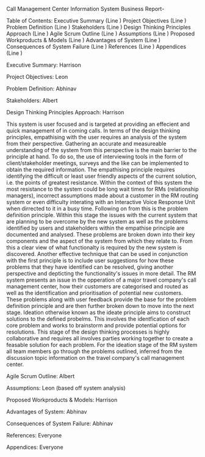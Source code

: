 Call Management Center Information System Business Report-

Table of Contents:
Executive Summary                                                            (Line )
Project Objectives                                                               (Line )
Problem Definition                                                               (Line )
Stakeholders                                                                       (Line )
Design Thinking Principles Approach                                 (Line )
Agile Scrum Outline                                                            (Line )
Assumptions                                                                       (Line )
Proposed Workproducts & Models                                     (Line )
Advantages of System                                                        (Line )
Consequences of System Failure                                       (Line )
References                                                                          (Line )
Appendices                                                                         (Line )

Executive Summary: Harrison

Project Objectives: Leon

Problem Definition: Abhinav

Stakeholders: Albert

Design Thinking Principles Approach: Harrison

This system is user focused and is targeted at providing an effecient and quick management of in coming calls. In terms of the design thinking principles, empathising with the user requires an analysis of the system from their perspective. Gathering an accurate and measureable understanding of the system from this perspective is the main barrier to the principle at hand. To do so, the use of interviewing tools in the form of client/stakeholder meetings, surveys and the like can be implemented to obtain the required information. The empathising principle requires identifying the difficult or least user friendly aspects of the current solution, i.e. the points of greatest resistance. Within the context of this system the most resistance to the system could be long wait times for RMs (relationship managers), incorrect assumptions made about a customer in the RM routing system or even difficulty interating with an Interactive Voice Response Unit when dirrected to it in a busy time.
Following on from this is the problem definition principle. Within this stage the issues with the current system that are planning to be overcome by the new system as well as the problems identified by users and stakeholders within the empathise principle are documented and analysed. These problems are broken down into their key components and the aspect of the system from which they relate to. From this a clear view of what functionalty is required by the new system is discovered. Another effective technique that can be used in conjunction with the first principle is to include user suggestions for how these problems that they have identified can be resolved, giving another perspective and depticting the functionality's issues in more detail. The RM system presents an issue in the opperation of a major travel company's call management center, how their customers are categorised and routed as well as the identification and prioritisation of potential new customers. These problems along with user feedback provide the base for the problem definition principle and are then further broken down to move into the next stage.
Ideation otherwise known as the ideate principle aims to construct solutions to the defined probelms. This involves the identfication of each core problem and works to brainstorm and provide potential options for resolutions. This stage of the design thinking processes is highly collaborative and requires all involves parties working together to create a feasable solution for each problem. For the ideation stage of the RM system all team members go through the problems outlined, inferred from the discussion topic information on the travel company's call management center.


Agile Scrum Outline: Albert

Assumptions: Leon
(based off system analysis)

Proposed Workproducts & Models: Harrison

Advantages of System: Abhinav

Consequences of System Failure: Abhinav

References: Everyone

Appendices: Everyone
